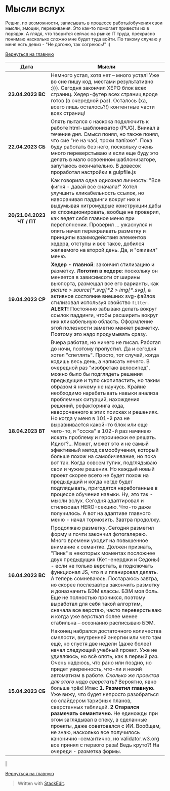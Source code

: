 
# Мысли вслух
Решил, по возможности, записывать в процессе работы/обучения свои мысли, эмоции, переживания. Это как-то помогает привести их в порядок. А глядя, что творится сейчас на рынке IT труда, прекрасно понимаю насколько сложно мне будет туда войти. По такому случаю у меня есть девиз - "Не догоню, так согреюсь!"  :)

[Вернуться на главную](../Readme.md)

| Дата | Мысли  |
|--|--|
|<center>**23.04.2023 ВС** | Немного устал, хотя нет – много устал! Уже во сне пишу код, местами результативно :))). Сегодня закончил ХЕРО блок всех страниц. Хедер-футер всех страниц вроде готов (в очередной раз). Осталось (ха, всего лишь осталось?!) контентные части всех страниц!  |
|<center>**22.04.2023 СБ** | Опять пытался с наскока подключить к работе html-шаблонизатор (PUG). Вникал в течение дня. Смысл понял, но также понял, что сие "не на часі, трохи папізже". Пока буду работать без него, поскольку очень много переверстываю и если еще буду это делать в мало освоенном шаблонизаторе, запутаюсь окончательно. В довесок проработал настройки в gulpfile.js |
|<center>**20/21.04.2023 ЧТ / ПТ** | Как говорила одна одиозная личность: "Все фигня - давай все сначала!" Хотел улучшить кликабельность ссылок, но наворачивая паддинги вокруг них и выдумывая хитромудрые конструкции дабы их спозиционировать, вообще не проверил, как ведет себя главное меню при переполнении. Проверил ... ужаснулся и опять начал перекраивать разметку и принципы взаимодействия элементов хедера, отступы и все такое, добился желаемого на второй день. Да, и "оживил" меню.  |
|<center>**19.04.2023 CР**| **Хедер - главной**: закончил стилизацию и разметку. **Логотип в хедере**: поскольку он меняется в зависимсоти от ширины вьюпорта, размещал все его варианты, как *picture > source[\*.svg]\*2 > img[\*.svg]*, а активное состояние внешних svg-файлов стилизовал используя свойство `filter`. **ALERT!** Постоянно забываю делать вокруг ссылок паддинги, чтобы  расширить вокруг них кликабельную область. Оформление этой полезности заметно меняет разметку. Поэтому это надо продумывать сразу.
|<center>**18.04.2023 ВТ**| Вчера работал, но ничего не писал. Работал до ночи, поэтому пропустил. Да и сегодня хотел "спетлять". Просто, тот случай, когда кодишь весь день, а написать нечего. В очередной раз "изобретаю велосипед", можно было бы подглядеть решения предыдущие и тупо скопипастить, но таким образом я ничему не научусь. Крайне необходимо нарабатывать навыки анализа проблемных ситуаций, нахождения решений, рефакторинга кода, навороченного в этих поисках и решениях. Но когда у меня в 101-й раз не выравнивается какой-то блок или еще чего-то, я "ссска" в 102-й раз начинаю искать проблему и героически ее решать. Идиот?... Может, может это и не самый эфективный метод самообучения, который больше похож на самобичевание, но пока вот так. Когда совсем тупик, подглядываю свои и чужие решения. Но каждый новый проект скорее всего не будет похож на предыдущий и когда негде будет подглядывать, пригодятся наработанные в процессе обучения навыки. Ну, это так - мысли вслух. Сегодня адаптировал и стилизовал HERO-секцию. Что-то даже получилось. А вот на адаптиве главного меню - начал тормозить. Завтра продолжу. |
|<center>**16.04.2023 ВС** | Продолжаю разметку. Сегодня разметил форму и почти закончил фотогалерею. Много времени уходит на повышенное внимание к семантке. Должен признать, "Пинк" в некоторых моментах посложнее двух предыдущих (Кет-енерджи и Седоны) - если не только верстать, а подключать функционал JS, что я и планировал делать. А теперь сомневаюсь. Постараюсь завтра, но скорее послезавтра закончить разметку и доназначить БЭМ классы. БЭМ моя боль. Еще не полностью проникся, поэтому выработал для себя такой алгортим, сначала все верстаю, часто переверстываю и когда уже версткап более менее стабильна – осознанно расписываю БЭМ.|
| <center>**15.04.2023 СБ** | Наконец набрался достаточного количества смелости, внутренней энергии или чего там ещё, но спустя две недели (даже более) начал следующий учебный проект. Уже не удивляюсь, но всё опять, как в первый раз. Очень надеюсь, что рано или поздно, но придет уверенность, что-ли и некий автоматизм в работе. *Сколько же проектов для этого надо сверстать?* Вероятно, явно больше трёх! Итак: **1. Разметил главную.**  Уже вижу, что будет непросто разобраться со слайдером тарифных планов, сверстанных таблицей. **2 Старался размечать семантично.** Не единожды при этом заглядывал в спеку, в сделанные проекты, даже советовался с ИИ. Вообщем, не знаю, насколько все получилось канонично-семантично, но validator.w3.org все принял с первого раза! Ведь круто?! На очереди - разметка формы.
|

[Вернуться на главную](../Readme.md)



> Written with [StackEdit](https://stackedit.io/).
